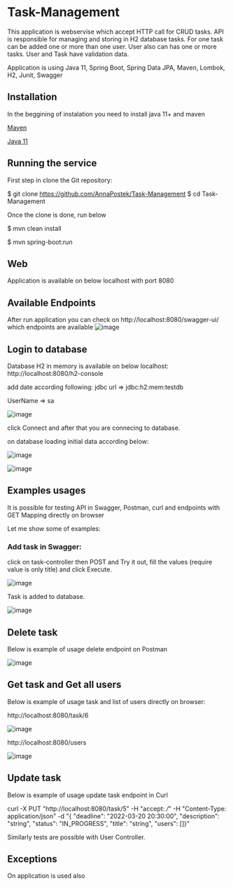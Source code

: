 # Task-Management
This application is webservise which accept HTTP call for CRUD tasks. API is responsible for managing and storing in H2 database tasks. For one task can be added one or more than one user. User also can has one or more tasks. User and Task have validation data.

Application is using Java 11, Spring Boot, Spring Data JPA, Maven, Lombok, H2, Junit, Swagger


## Installation
In the beggining of instalation you need to install java 11+ and maven

[Maven](https://maven.apache.org/download.cgi)

[Java 11](https://adoptopenjdk.net/)


## Running the service 
First step in clone the Git repository:

$ git clone https://github.com/AnnaPostek/Task-Management
$ cd Task-Management

Once the clone is done, run below

$ mvn clean install

$ mvn spring-boot:run

## Web
Application is available on below localhost with port 8080

## Available Endpoints
After run application you can check on http://localhost:8080/swagger-ui/ which endpoints are available
![image](https://user-images.githubusercontent.com/56793192/159158695-ed2bfaa8-298c-4a39-ace4-f863750f944d.png)

## Login to database
Database H2 in memory is available on below localhost:
http://localhost:8080/h2-console

add date according following:
jdbc url => jdbc:h2:mem:testdb

UserName => sa

![image](https://user-images.githubusercontent.com/56793192/112542027-5f740200-8db4-11eb-9bd9-47f63cd7cc7c.png)

click Connect and after that you are connecing to database.

on database loading initial data according below:

![image](https://user-images.githubusercontent.com/56793192/159184928-a877f6b0-9db8-4fcd-947c-9b439a903d56.png)

![image](https://user-images.githubusercontent.com/56793192/159184907-c31faa70-508e-4453-bf5e-1d92d46da621.png)

## Examples usages
It is possible for testing API in Swagger, Postman, curl and endpoints with GET Mapping directly on browser

Let me show some of examples:

### Add task in Swagger: 
click on task-controller then POST and Try it out, fill the values (require value is only title) and click Execute. 

![image](https://user-images.githubusercontent.com/56793192/159184258-9c2f6a13-9e91-42b3-bd3b-b99927ccb0de.png)

Task is added to database.

![image](https://user-images.githubusercontent.com/56793192/159184316-c0bfc680-4cd6-4111-ae1d-dbf628b517c3.png)

## Delete task
Below is example of usage delete endpoint on Postman

![image](https://user-images.githubusercontent.com/56793192/159184426-d994f4df-7c5a-47c5-8580-523afb938383.png)

## Get task and Get all users
Below is example of usage task and list of users directly on browser:

http://localhost:8080/task/6

![image](https://user-images.githubusercontent.com/56793192/159184619-d4b1eb3b-4a52-479b-af61-e48581421e4d.png)

http://localhost:8080/users

![image](https://user-images.githubusercontent.com/56793192/159184572-9f34564d-53af-4ee5-a375-5cd0c44087b1.png)

## Update task
Below is example of usage update task endpoint in Curl

curl -X PUT "http://localhost:8080/task/5" -H "accept: */*" -H "Content-Type: application/json" -d "{ \"deadline\": \"2022-03-20 20:30:00\", \"description\": \"string\", \"status\": \"IN_PROGRESS\", \"title\": \"string\", \"users\": []}"


Similarly tests are possible with User Controller.

## Exceptions
On application is used also 
